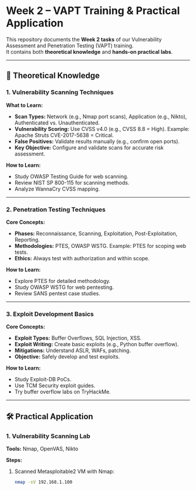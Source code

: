 # Week 2 – VAPT Training & Practical Application

This repository documents the **Week 2 tasks** of our Vulnerability Assessment and Penetration Testing (VAPT) training.  
It contains both **theoretical knowledge** and **hands-on practical labs**.

---

## 📘 Theoretical Knowledge

### 1. Vulnerability Scanning Techniques
**What to Learn:**
- **Scan Types:** Network (e.g., Nmap port scans), Application (e.g., Nikto), Authenticated vs. Unauthenticated.
- **Vulnerability Scoring:** Use CVSS v4.0 (e.g., CVSS 8.8 = High). Example: Apache Struts CVE-2017-5638 = Critical.
- **False Positives:** Validate results manually (e.g., confirm open ports).
- **Key Objective:** Configure and validate scans for accurate risk assessment.

**How to Learn:**
- Study OWASP Testing Guide for web scanning.  
- Review NIST SP 800-115 for scanning methods.  
- Analyze WannaCry CVSS mapping.  

---

### 2. Penetration Testing Techniques
**Core Concepts:**
- **Phases:** Reconnaissance, Scanning, Exploitation, Post-Exploitation, Reporting.  
- **Methodologies:** PTES, OWASP WSTG. Example: PTES for scoping web tests.  
- **Ethics:** Always test with authorization and within scope.

**How to Learn:**
- Explore PTES for detailed methodology.  
- Study OWASP WSTG for web pentesting.  
- Review SANS pentest case studies.  

---

### 3. Exploit Development Basics
**Core Concepts:**
- **Exploit Types:** Buffer Overflows, SQL Injection, XSS.  
- **Exploit Writing:** Create basic exploits (e.g., Python buffer overflow).  
- **Mitigations:** Understand ASLR, WAFs, patching.  
- **Objective:** Safely develop and test exploits.

**How to Learn:**
- Study Exploit-DB PoCs.  
- Use TCM Security exploit guides.  
- Try buffer overflow labs on TryHackMe.  

---

## 🛠 Practical Application

### 1. Vulnerability Scanning Lab
**Tools:** Nmap, OpenVAS, Nikto  

**Steps:**
1. Scanned Metasploitable2 VM with Nmap:
   ```bash
   nmap -sV 192.168.1.100
